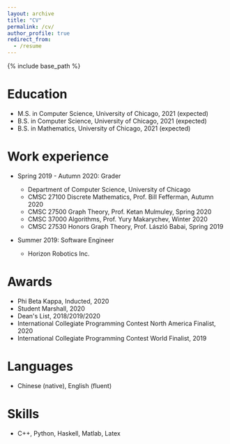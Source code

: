```yaml
---
layout: archive
title: "CV"
permalink: /cv/
author_profile: true
redirect_from:
  - /resume
---
```


{% include base_path %}

Education
======
* M.S. in Computer Science, University of Chicago, 2021 (expected)
* B.S. in Computer Science, University of Chicago, 2021 (expected)
* B.S. in Mathematics, University of Chicago, 2021 (expected)

Work experience
======
* Spring 2019 - Autumn 2020: Grader
  * Department of Computer Science, University of Chicago
  * CMSC 27100 Discrete Mathematics, Prof. Bill Fefferman, Autumn 2020
  * CMSC 27500 Graph Theory, Prof. Ketan Mulmuley, Spring 2020
  * CMSC 37000 Algorithms, Prof. Yury Makarychev, Winter 2020
  * CMSC 27530 Honors Graph Theory, Prof. L&#225;szl&#243; Babai, Spring 2019

* Summer 2019: Software Engineer
  * Horizon Robotics Inc.
  
Awards
======
* Phi Beta Kappa, Inducted, 2020
* Student Marshall, 2020
* Dean's List, 2018/2019/2020
* International Collegiate Programming Contest North America Finalist, 2020
* International Collegiate Programming Contest World Finalist, 2019
  
Languages
======
* Chinese (native), English (fluent)
  
Skills
======
* C++, Python, Haskell, Matlab, Latex
